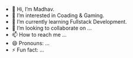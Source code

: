 - 👋 Hi, I’m Madhav.
- 👀 I’m interested in Coading & Gaming.
- 🌱 I’m currently learning Fullstack Development.
- 💞️ I’m looking to collaborate on ...
- 📫 How to reach me ...
- 😄 Pronouns: ...
- ⚡ Fun fact: ...

<!---
madhav8452/madhav8452 is a ✨ special ✨ repository because its `README.md` (this file) appears on your GitHub profile.
You can click the Preview link to take a look at your changes.
--->
